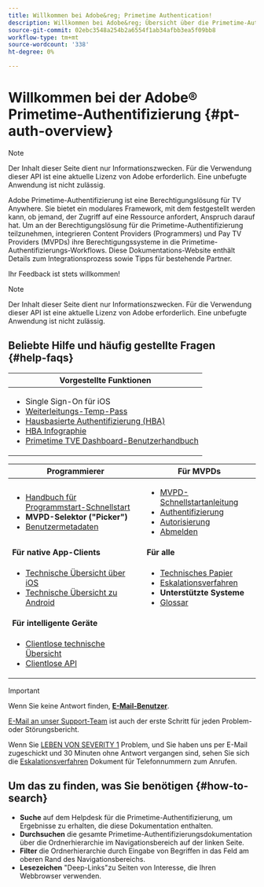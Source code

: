 ```yaml
---
title: Willkommen bei Adobe&reg; Primetime Authentication!
description: Willkommen bei Adobe&reg; Übersicht über die Primetime-Authentifizierung
source-git-commit: 02ebc3548a254b2a6554f1ab34afbb3ea5f09bb8
workflow-type: tm+mt
source-wordcount: '338'
ht-degree: 0%

---
```


# Willkommen bei der Adobe® Primetime-Authentifizierung {#pt-auth-overview}

>[!NOTE]
>
>Der Inhalt dieser Seite dient nur Informationszwecken. Für die Verwendung dieser API ist eine aktuelle Lizenz von Adobe erforderlich. Eine unbefugte Anwendung ist nicht zulässig.

Adobe Primetime-Authentifizierung ist eine Berechtigungslösung für TV Anywhere. Sie bietet ein modulares Framework, mit dem festgestellt werden kann, ob jemand, der Zugriff auf eine Ressource anfordert, Anspruch darauf hat. Um an der Berechtigungslösung für die Primetime-Authentifizierung teilzunehmen, integrieren Content Providers (Programmers) und Pay TV Providers (MVPDs) ihre Berechtigungssysteme in die Primetime-Authentifizierungs-Workflows. Diese Dokumentations-Website enthält Details zum Integrationsprozess sowie Tipps für bestehende Partner.

Ihr Feedback ist stets willkommen!

>[!NOTE]
>
>Der Inhalt dieser Seite dient nur Informationszwecken. Für die Verwendung dieser API ist eine aktuelle Lizenz von Adobe erforderlich. Eine unbefugte Anwendung ist nicht zulässig.

## Beliebte Hilfe und häufig gestellte Fragen {#help-faqs}

| **Vorgestellte Funktionen** |
|-|
| <ul><li>Single Sign-On für iOS</li><li>[Weiterleitungs-Temp-Pass](/help/authentication/promotional-temp-pass.md)</li><li>[Hausbasierte Authentifizierung (HBA)](/help/authentication/home-based-authn-tve.md)</li><li>[HBA Infographie](https://dzf8vqv24eqhg.cloudfront.net/userfiles/258/326/ckfinder/files/AdobeNewsletterHBA.pdf)</li><li>[Primetime TVE Dashboard-Benutzerhandbuch](/help/authentication/tve-dashboard-user-guide.md)</li></ul> |

| **Programmierer** | **Für MVPDs** |
|------------------------------------------------------------------------------|-------------------------------------------------------------------------------------------------|
| <ul><li>[Handbuch für Programmstart-Schnellstart](/help/authentication/programmer-kickstart-guide.md)</li><li>**MVPD-Selektor (&quot;Picker&quot;)**</li><li>[Benutzermetadaten](/help/authentication/user-metadata.md)</li></ul> | <ul><li>[MVPD-Schnellstartanleitung](/help/authentication/mvpd-kickstart-guide.md)</li><li>[Authentifizierung](/help/authentication/authn-usecase.md)</li><li>[Autorisierung](/help/authentication/authz-usecase.md)</li><li>[Abmelden](/help/authentication/usecase-mvpd-logout.md)</li></ul> |
| **Für native App-Clients** | **Für alle** |
| <ul><li>[Technische Übersicht über iOS](/help/authentication/iostvos-sdk-overview.md)</li><li>[Technische Übersicht zu Android](/help/authentication/android-sdk-overview.md)</li></ul> | <ul><li>[Technisches Papier](/help/authentication/technical-paper.md)</li><li>[Eskalationsverfahren](/help/authentication/escalation-procedures.md)</li><li>**Unterstützte Systeme**</li><li>[Glossar](/help/authentication/glossary.md)</li></ul> |
| **Für intelligente Geräte** | |
| <ul><li>[Clientlose technische Übersicht](/help/authentication/rest-api-overview.md)</li><li>[Clientlose API](/help/authentication/rest-api-reference.md)</li></ul> | |

>[!IMPORTANT]
>
>Wenn Sie keine Antwort finden, [**E-Mail-Benutzer**](mailto:tve-support@adobe.com).
>
>[E-Mail an unser Support-Team](mailto:tve-support@adobe.com) ist auch der erste Schritt für jeden Problem- oder Störungsbericht.
>
>Wenn Sie [LEBEN VON SEVERITY 1](/help/authentication/escalation-procedures.md) Problem, und Sie haben uns per E-Mail zugeschickt und 30 Minuten ohne Antwort vergangen sind, sehen Sie sich die [Eskalationsverfahren](/help/authentication/escalation-procedures.md) Dokument für Telefonnummern zum Anrufen.
>


## Um das zu finden, was Sie benötigen {#how-to-search}

* **Suche** auf dem Helpdesk für die Primetime-Authentifizierung, um Ergebnisse zu erhalten, die diese Dokumentation enthalten.
* **Durchsuchen** die gesamte Primetime-Authentifizierungsdokumentation über die Ordnerhierarchie im Navigationsbereich auf der linken Seite.
* **Filter** die Ordnerhierarchie durch Eingabe von Begriffen in das Feld am oberen Rand des Navigationsbereichs.
* **Lesezeichen** &quot;Deep-Links&quot;zu Seiten von Interesse, die Ihren Webbrowser verwenden.
